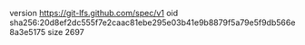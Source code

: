version https://git-lfs.github.com/spec/v1
oid sha256:20d8ef2dc555f7e2caac81ebe295e03b41e9b8879f5a79e5f9db566e8a3e5175
size 2697
